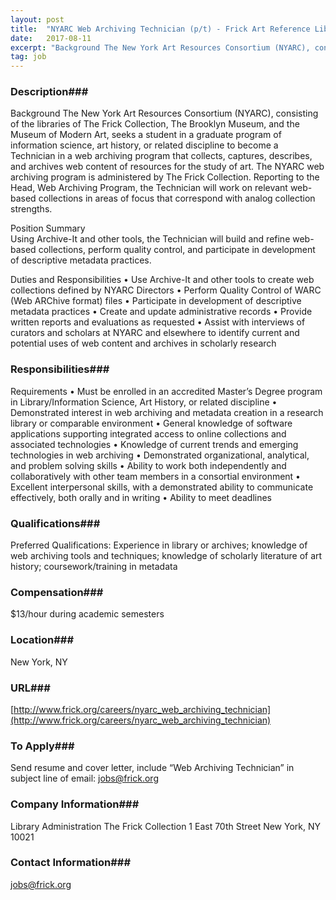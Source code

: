 ```yaml
---
layout: post
title:  "NYARC Web Archiving Technician (p/t) - Frick Art Reference Library"
date:   2017-08-11
excerpt: "Background The New York Art Resources Consortium (NYARC), consisting of the libraries of The Frick Collection, The Brooklyn Museum, and the Museum of Modern Art, seeks a student in a graduate program of information science, art history, or related discipline to become a Technician in a web archiving program that..."
tag: job
---
```


### Description###

Background
The New York Art Resources Consortium (NYARC), consisting of the libraries of The Frick Collection, The Brooklyn Museum, and the Museum of Modern Art, seeks a student in a graduate program of information science, art history, or related discipline to become a Technician in a web archiving program that collects, captures, describes, and archives web content of resources for the study of art. The NYARC web archiving program is administered by The Frick Collection. Reporting to the Head, Web Archiving Program, the Technician will work on relevant web-based collections in areas of focus that correspond with analog collection strengths.

Position Summary  
Using Archive-It and other tools, the Technician will build and refine web-based collections, perform quality control, and participate in development of descriptive metadata practices.

Duties and Responsibilities
•	Use Archive-It and other tools to create web collections defined by NYARC Directors
•	Perform Quality Control of WARC (Web ARChive format) files
•	Participate in development of descriptive metadata practices 
•	Create and update administrative records
•	Provide written reports and evaluations as requested
•	Assist with interviews of curators and scholars at NYARC and elsewhere to identify current and potential uses of web content and archives in scholarly research



### Responsibilities###

Requirements
•	Must be enrolled in an accredited Master’s Degree program in Library/Information Science, Art History, or related discipline
•	Demonstrated interest in web archiving and metadata creation in a research library or comparable environment 
•	General knowledge of software applications supporting integrated access to online collections and associated technologies 
•	Knowledge of current trends and emerging technologies in web archiving 
•	Demonstrated organizational, analytical, and problem solving skills 
•	Ability to work both independently and collaboratively with other team members in a consortial environment 
•	Excellent interpersonal skills, with a demonstrated ability to communicate effectively, both orally and in writing 
•	Ability to meet deadlines 



### Qualifications###

Preferred Qualifications:  Experience in library or archives; knowledge of web archiving tools and techniques; knowledge of scholarly literature of art history; coursework/training in metadata 


### Compensation###

$13/hour during academic semesters


### Location###

New York, NY


### URL###

[http://www.frick.org/careers/nyarc_web_archiving_technician](http://www.frick.org/careers/nyarc_web_archiving_technician)

### To Apply###

Send resume and cover letter, include “Web Archiving Technician” in subject line of email:	 jobs@frick.org


### Company Information###

Library Administration 
The Frick Collection 
1 East 70th Street
New York, NY  10021


### Contact Information###

jobs@frick.org

